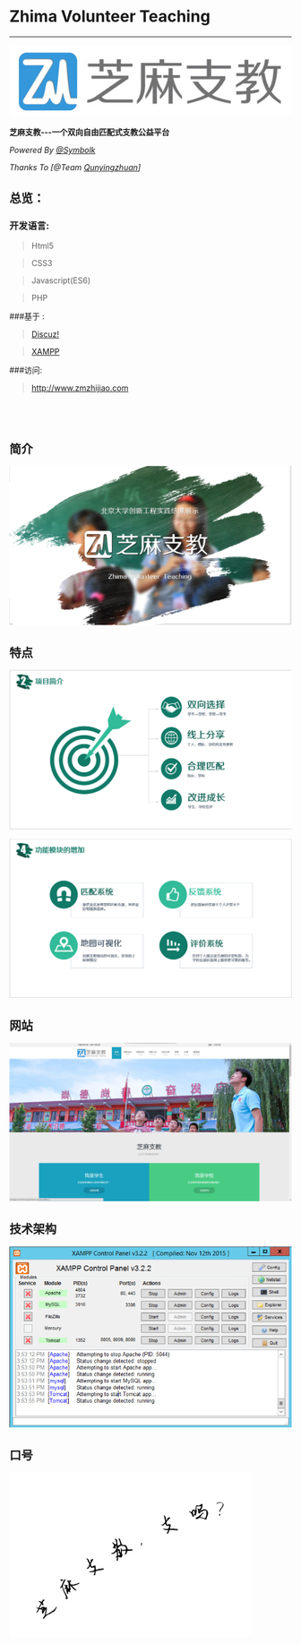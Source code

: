 # Zhima Volunteer Teaching


---

![logo](https://github.com/Symbolk/zmzhijiao/blob/master/images/logo.jpg)


**芝麻支教---一个双向自由匹配式支教公益平台**

_Powered By [@Symbolk](http://www.symbolk.com)_

_Thanks To [@Team [Qunyingzhuan](https://github.com/Symbolk/zmzhijiao/blob/master/images/team.jpg)]_


## 总览：

### 开发语言:

> Html5

> CSS3

> Javascript(ES6)

> PHP

###基于 :

> [Discuz!](http://www.discuz.net/forum.php "Discuz Forum") 

> [XAMPP](https://www.apachefriends.org/zh_cn/index.html "XAMPP offical site") 

###访问:

>  http://www.zmzhijiao.com

 
---
## 简介

![intro](https://github.com/Symbolk/zmzhijiao/blob/master/images/intro.jpg)


## 特点

![features](https://github.com/Symbolk/zmzhijiao/blob/master/images/features.jpg)

![features2](https://github.com/Symbolk/zmzhijiao/blob/master/images/features2do.jpg)


## 网站


![home](https://github.com/Symbolk/zmzhijiao/blob/master/screenshots/home.jpg)



## 技术架构

![xampp](https://github.com/Symbolk/zmzhijiao/blob/master/screenshots/xampp.jpg)


## 口号

![slogan](https://github.com/Symbolk/zmzhijiao/blob/master/images/slogan.jpg)